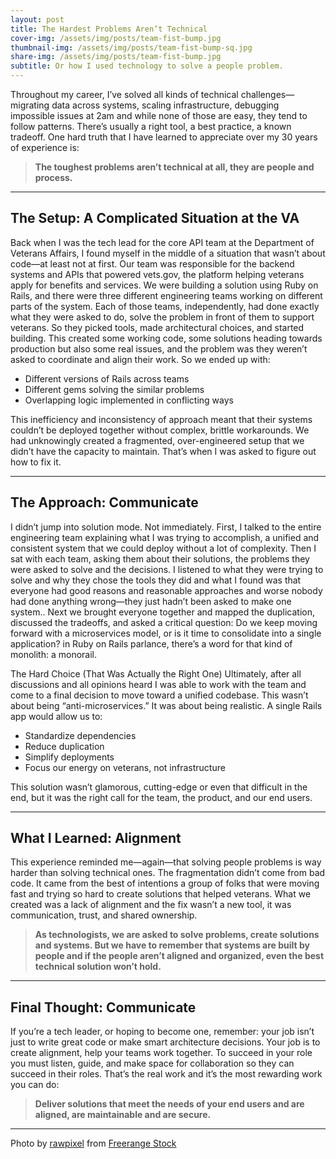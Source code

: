 ```yaml
---
layout: post
title: The Hardest Problems Aren’t Technical
cover-img: /assets/img/posts/team-fist-bump.jpg
thumbnail-img: /assets/img/posts/team-fist-bump-sq.jpg
share-img: /assets/img/posts/team-fist-bump.jpg
subtitle: Or how I used technology to solve a people problem.
---
```


Throughout my career, I’ve solved all kinds of technical challenges—migrating data across systems, scaling infrastructure, debugging impossible issues at 2am and while none of those are easy, they tend to follow patterns. There’s usually a right tool, a best practice, a known tradeoff.
One hard truth that I have learned to appreciate over my 30 years of experience is:
>__The toughest problems aren’t technical at all, they are people and process.__

--- 

## The Setup: A Complicated Situation at the VA

Back when I was the tech lead for the core API team at the Department of Veterans Affairs, I found myself in the middle of a situation that wasn’t about code—at least not at first.
Our team was responsible for the backend systems and APIs that powered vets.gov, the platform helping veterans apply for benefits and services. We were building a solution using Ruby on Rails, and there were three different engineering teams working on different parts of the system.
Each of those teams, independently, had done exactly what they were asked to do, solve the problem in front of them to support veterans.  So they picked tools, made architectural choices, and started building.  This created some working code, some solutions heading towards production but also some real issues, and the problem was they weren’t asked to coordinate and align their work.
So we ended up with:

- Different versions of Rails across teams
- Different gems solving the similar problems
- Overlapping logic implemented in conflicting ways


This inefficiency and inconsistency of approach meant that their systems couldn’t be deployed together without complex, brittle workarounds. We had unknowingly created a fragmented, over-engineered setup that we didn’t have the capacity to maintain.
That’s when I was asked to figure out how to fix it.

---

## The Approach: Communicate 
I didn’t jump into solution mode. Not immediately. First, I talked to the entire engineering team explaining what I was trying to accomplish, a unified and consistent system that we could deploy without a lot of complexity.
Then I sat with each team, asking them about their solutions, the problems they were asked to solve and the decisions. I listened to what they were trying to solve and why they chose the tools they did and what I found was that everyone had good reasons and reasonable approaches and worse nobody had done anything wrong—they just hadn’t been asked to make one system..
Next we brought everyone together and mapped the duplication, discussed the tradeoffs, and asked a critical question: 
Do we keep moving forward with a microservices model, or is it time to consolidate into a single application?
in Ruby on Rails parlance, there’s a word for that kind of monolith: a monorail.

The Hard Choice (That Was Actually the Right One)
Ultimately, after all discussions and all opinions heard I was able to work with the team and come to a final decision to move toward a unified codebase.
This wasn’t about being “anti-microservices.” It was about being realistic. A single Rails app would allow us to:

- Standardize dependencies
- Reduce duplication
- Simplify deployments
- Focus our energy on veterans, not infrastructure


This solution wasn’t glamorous, cutting-edge or even that difficult in the end, but it was the right call for the team, the product, and our end users.

---

## What I Learned: Alignment
This experience reminded me—again—that solving people problems is way harder than solving technical ones.
The fragmentation didn’t come from bad code. It came from the best of intentions  a group of folks that were moving fast and trying so hard to create solutions that helped veterans.  What we created was a lack of alignment and the fix wasn’t a new tool, it was communication, trust, and shared ownership.
> __As technologists, we are asked to solve problems, create solutions and systems. But we have to remember that systems are built by people and if the people aren’t aligned and organized, even the best technical solution won’t hold.__

---

## Final Thought: Communicate
If you’re a tech leader, or hoping to become one, remember: your job isn’t just to write great code or make smart architecture decisions. Your job is to create alignment, help your teams work together. To succeed in your role you must listen, guide, and make space for collaboration so they can succeed in their roles.  That’s the real work and it’s the most rewarding work you can do:
>__Deliver solutions that meet the needs of your end users and are aligned, are maintainable and are secure.__

---

Photo by <a target="_blank" href="https://freerangestock.com/photographer/rawpixel/4032">rawpixel</a> from <a target="_blank" href="https://freerangestock.com">Freerange Stock</a>
